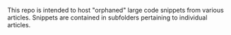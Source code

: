 This repo is intended to host "orphaned" large code snippets from various articles.
Snippets are contained in subfolders pertaining to individual articles.
